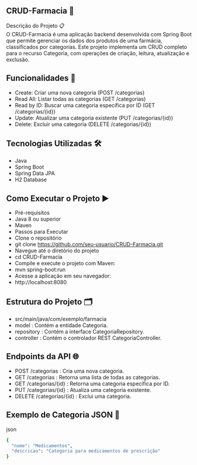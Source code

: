 ## CRUD-Farmacia 🏥
Descrição do Projeto 📋<br>
O CRUD-Farmacia é uma aplicação backend desenvolvida com Spring Boot que permite gerenciar os dados dos produtos de uma farmácia,
classificados por categorias. Este projeto implementa um CRUD completo para o recurso Categoria, com operações de criação, leitura, atualização e exclusão.

## Funcionalidades 🚀
-  Create: Criar uma nova categoria (POST /categorias)
-  Read All: Listar todas as categorias (GET /categorias)
-  Read by ID: Buscar uma categoria específica por ID (GET /categorias/{id})
-  Update: Atualizar uma categoria existente (PUT /categorias/{id})
-  Delete: Excluir uma categoria (DELETE /categorias/{id})<br>

## Tecnologias Utilizadas 🛠️
- Java
- Spring Boot
- Spring Data JPA
- H2 Database<br>

## Como Executar o Projeto ▶️
- Pré-requisitos
- Java 8 ou superior
- Maven
- Passos para Executar
- Clone o repositório
- git clone https://github.com/seu-usuario/CRUD-Farmacia.git
- Navegue até o diretório do projeto
- cd CRUD-Farmacia
- Compile e execute o projeto com Maven:
- mvn spring-boot:run<br>
- Acesse a aplicação em seu navegador:
- http://localhost:8080<br>


## Estrutura do Projeto 🗂️
- src/main/java/com/exemplo/farmacia
- model : Contém a entidade Categoria.
- repository : Contém a interface CategoriaRepository.
- controller : Contém o controlador REST CategoriaController.<br>

## Endpoints da API 🌐
- POST /categorias : Cria uma nova categoria.
- GET /categorias : Retorna uma lista de todas as categorias.
- GET /categorias/{id} : Retorna uma categoria específica por ID.
- PUT /categorias/{id} : Atualiza uma categoria existente.
- DELETE /categorias/{id} : Exclui uma categoria.<br>

## Exemplo de Categoria JSON 📄
json<br>
```bash
{
  "nome": "Medicamentos",
  "descricao": "Categoria para medicamentos de prescrição"
}
